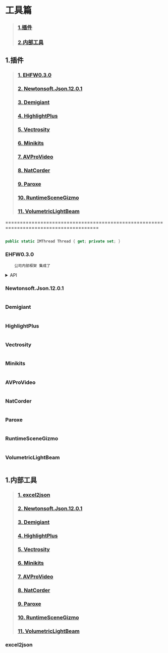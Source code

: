 # 工具篇
> ### [1.插件](#1插件)
> ### [2.内部工具](#1插件)

## 1.插件

> ### [1. EHFW0.3.0](#EHFW0.3.0)
> ### [2. Newtonsoft.Json.12.0.1](#newtonsoftjson1201)
> ### [3. Demigiant](#demigiant)
> ### [4. HighlightPlus](#highlightplus)
> ### [5. Vectrosity](#vectrosity)
> ### [6. Minikits](#minikits)
> ### [7. AVProVideo](#avprovideo)
> ### [8. NatCorder](#natcorder)
> ### [9. Paroxe](#paroxe)
> ### [10. RuntimeSceneGizmo](#runtimescenegizmo)
> ### [11. VolumetricLightBeam](#volumetriclightbeam)




======================================================================================
```csharp

public static IMThread Thread { get; private set; }
```
### EHFW0.3.0
```
    公司内部框架 集成了

```
<details><summary>API</summary>

#### We can hide anything, even code!

```csharp
public static IMThread Thread { get; private set; }
```

```csharp
public static IMAsset Asset { get; private set; }
```

</details>

### Newtonsoft.Json.12.0.1
```
```

### Demigiant
```
```

### HighlightPlus
```
```




### Vectrosity
```
```

### Minikits
```
```

### AVProVideo
```
```

### NatCorder
```
```

### Paroxe
```
```

### RuntimeSceneGizmo
```
```

### VolumetricLightBeam
```
```

## 1.内部工具

> ### [1. excel2json](#excel2json)
> ### [2. Newtonsoft.Json.12.0.1](#newtonsoftjson1201)
> ### [3. Demigiant](#demigiant)
> ### [4. HighlightPlus](#highlightplus)
> ### [5. Vectrosity](#highlightplus)
> ### [6. Minikits](#highlightplus)
> ### [7. AVProVideo](#highlightplus)
> ### [8. NatCorder](#highlightplus)
> ### [9. Paroxe](#highlightplus)
> ### [10. RuntimeSceneGizmo](#highlightplus)
> ### [11. VolumetricLightBeam](#highlightplus)



### excel2json
```
```